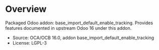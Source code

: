 # Overview

Packaged Odoo addon: base_import_default_enable_tracking. Provides features documented in upstream Odoo 16 under this addon.

- Source: OCA/OCB 16.0, addon base_import_default_enable_tracking
- License: LGPL-3

